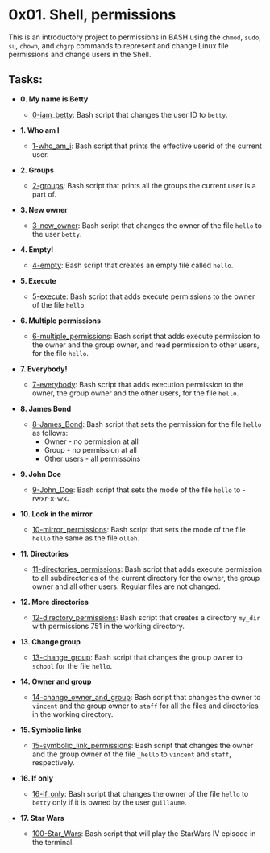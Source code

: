 # 0x01. Shell, permissions

This is an introductory project to permissions in BASH using the `chmod`, `sudo`, `su`, `chown`, and `chgrp` commands to represent and change Linux file permissions and change users in the Shell.

## Tasks:

* **0. My name is Betty**
  * [0-iam_betty](./0-iam_betty): Bash script that changes the user ID to `betty`.

* **1. Who am I**
  * [1-who_am_i](./1-who_am_i): Bash script that prints the effective userid of the
  current user.

* **2. Groups**
  * [2-groups](./2-groups): Bash script that prints all the groups the
  current user is a part of.

* **3. New owner**
  * [3-new_owner](./3-new_owner): Bash script that changes the owner of the
  file `hello` to the user `betty`.

* **4. Empty!**
  * [4-empty](./4-empty): Bash script that creates an empty file called `hello`.

* **5. Execute**
  * [5-execute](./5-execute): Bash script that adds execute permissions to the owner
  of the file `hello`.

* **6. Multiple permissions**
  * [6-multiple_permissions](./6-multiple_permissions): Bash script that adds
  execute permission to the owner and the group owner, and read permission to
  other users, for the file `hello`.

* **7. Everybody!**
  * [7-everybody](./7-everybody): Bash script that adds execution permission to the owner,
  the group owner and the other users, for the file `hello`.

* **8. James Bond**
  * [8-James_Bond](./8-James_Bond): Bash script that sets the permission for the file
  `hello` as follows:
    * Owner - no permission at all
    * Group - no permission at all
    * Other users - all permissoins

* **9. John Doe**
  * [9-John_Doe](./9-John_Doe): Bash script that sets the mode of the file
  `hello` to -rwxr-x-wx.

* **10. Look in the mirror**
  * [10-mirror_permissions](./10-mirror_permissions): Bash script that sets the mode
  of the file `hello` the same as the file `olleh`.

* **11. Directories**
  * [11-directories_permissions](./11-directories_permissions): Bash script that adds execute
  permission to all subdirectories of the current directory for the owner, the group owner
  and all other users. Regular files are not changed.

* **12. More directories**
  * [12-directory_permissions](./12-directory_permissions): Bash script that creates a
  directory `my_dir` with permissions 751 in the working directory.

* **13. Change group**
  * [13-change_group](./13-change_group): Bash script that changes the group owner to
  `school` for the file `hello`.

* **14. Owner and group**
  * [14-change_owner_and_group](./14-change_owner_and_group): Bash script that changes the
  owner to `vincent` and the group owner to `staff` for all the files and directories
  in the working directory.

* **15. Symbolic links**
  * [15-symbolic_link_permissions](./15-symbolic_link_permissions): Bash script that changes
  the owner and the group owner of the file `_hello` to `vincent` and `staff`, respectively.

* **16. If only**
  * [16-if_only](./16-if_only): Bash script that changes the owner of the file `hello`
  to `betty` only if it is owned by the user `guillaume`.

* **17. Star Wars**
  * [100-Star_Wars](./100-Star_Wars): Bash script that will play the StarWars IV episode in the terminal.
